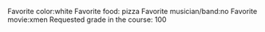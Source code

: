 Favorite color:white 
Favorite food: pizza
Favorite musician/band:no
Favorite movie:xmen
Requested grade in the course: 100


